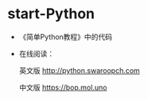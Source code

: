 # start-Python

- 《简单Python教程》中的代码 

- 在线阅读：

  英文版 http://python.swaroopch.com

  中文版 https://bop.mol.uno

